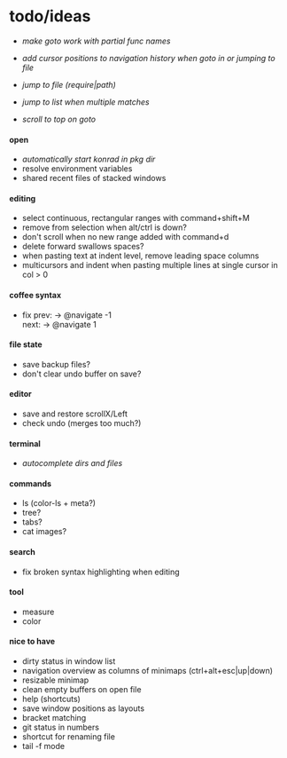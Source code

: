 # todo/ideas

- *make goto work with partial func names*
- *add cursor positions to navigation history when goto in or jumping to file*

- *jump to file (require|path)*
- *jump to list when multiple matches*
- *scroll to top on goto*

#### open
- *automatically start konrad in pkg dir*
- resolve environment variables
- shared recent files of stacked windows

#### editing
- select continuous, rectangular ranges with command+shift+M 
- remove from selection when alt/ctrl is down?
- don't scroll when no new range added with command+d
- delete forward swallows spaces?
- when pasting text at indent level, remove leading space columns
- multicursors and indent when pasting multiple lines at single cursor in col > 0

#### coffee syntax
- fix
    prev: -> @navigate -1    
    next: -> @navigate 1

#### file state
- save backup files?
- don't clear undo buffer on save?

#### editor
- save and restore scrollX/Left
- check undo (merges too much?)

#### terminal
- *autocomplete dirs and files*

#### commands
- ls (color-ls + meta?)
- tree?
- tabs?
- cat images?

#### search
- fix broken syntax highlighting when editing

#### tool
- measure
- color

#### nice to have
- dirty status in window list
- navigation overview as columns of minimaps (ctrl+alt+esc|up|down)
- resizable minimap
- clean empty buffers on open file
- help (shortcuts)
- save window positions as layouts
- bracket matching
- git status in numbers
- shortcut for renaming file
- tail -f mode
    